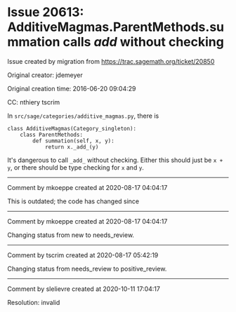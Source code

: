 # Issue 20613: AdditiveMagmas.ParentMethods.summation calls _add_ without checking

Issue created by migration from https://trac.sagemath.org/ticket/20850

Original creator: jdemeyer

Original creation time: 2016-06-20 09:04:29

CC:  nthiery tscrim

In `src/sage/categories/additive_magmas.py`, there is


```
class AdditiveMagmas(Category_singleton):
    class ParentMethods:
        def summation(self, x, y):
            return x._add_(y)
```


It's dangerous to call `_add_` without checking. Either this should just be `x + y`, or there should be type checking for `x` and `y`.


---

Comment by mkoeppe created at 2020-08-17 04:04:17

This is outdated; the code has changed since


---

Comment by mkoeppe created at 2020-08-17 04:04:17

Changing status from new to needs_review.


---

Comment by tscrim created at 2020-08-17 05:42:19

Changing status from needs_review to positive_review.


---

Comment by slelievre created at 2020-10-11 17:04:17

Resolution: invalid
